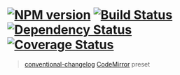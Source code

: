 #  [![NPM version][npm-image]][npm-url] [![Build Status][ci-image]][ci-url] [![Dependency Status][daviddm-image]][daviddm-url] [![Coverage Status][coverage-image]][coverage-url]

> [conventional-changelog](https://github.com/ajoslin/conventional-changelog) [CodeMirror](https://github.com/codemirror/codemirror) preset


[npm-image]: https://badge.fury.io/js/conventional-changelog-codemirror.svg
[npm-url]: https://npmjs.org/package/conventional-changelog-codemirror
[ci-image]: https://github.com/conventional-changelog/conventional-changelog/workflows/ci/badge.svg
[ci-url]: https://github.com/conventional-changelog/conventional-changelog/actions?query=workflow%3Aci+branch%3Amaster
[daviddm-image]: https://david-dm.org/stevemao/conventional-changelog-codemirror.svg?theme=shields.io
[daviddm-url]: https://david-dm.org/stevemao/conventional-changelog-codemirror
[coverage-image]: https://coveralls.io/repos/github/conventional-changelog/conventional-changelog/badge.svg?branch=master
[coverage-url]: https://coveralls.io/github/conventional-changelog/conventional-changelog?branch=master

